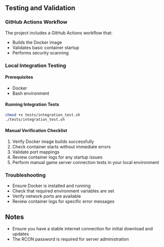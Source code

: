 
## Testing and Validation

### GitHub Actions Workflow
The project includes a GitHub Actions workflow that:
- Builds the Docker image
- Validates basic container startup
- Performs security scanning

### Local Integration Testing

#### Prerequisites
- Docker
- Bash environment

#### Running Integration Tests
```bash
chmod +x tests/integration_test.sh
./tests/integration_test.sh
```

#### Manual Verification Checklist
1. Verify Docker image builds successfully
2. Check container starts without immediate errors
3. Validate port mappings
4. Review container logs for any startup issues
5. Perform manual game server connection tests in your local environment

### Troubleshooting
- Ensure Docker is installed and running
- Check that required environment variables are set
- Verify network ports are available
- Review container logs for specific error messages

## Notes
- Ensure you have a stable internet connection for initial download and updates
- The RCON password is required for server administration
